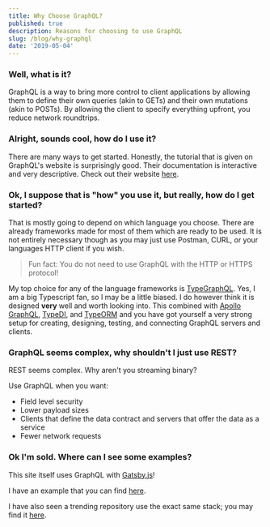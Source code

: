 ```yaml
---
title: Why Choose GraphQL?
published: true
description: Reasons for choosing to use GraphQL
slug: /blog/why-graphql
date: '2019-05-04'
---
```


### Well, what is it?

GraphQL is a way to bring more control to client applications by allowing
them to define their own queries (akin to GETs) and their own mutations
(akin to POSTs). By allowing the client to specify everything upfront,
you reduce network roundtrips.

### Alright, sounds cool, how do I use it?

There are many ways to get started. Honestly, the tutorial that is given on GraphQL's website is surprisingly good. Their documentation is interactive and very descriptive.
Check out their website [here](https://graphql.org/learn/).

### Ok, I suppose that is "how" you use it, but really, how do I get started?

That is mostly going to depend on which language you choose. There are already frameworks made for most of them which are ready to be used. It is not entirely necessary
though as you may just use Postman, CURL, or your languages HTTP client if you wish.

> Fun fact: You do not need to use GraphQL with the HTTP or HTTPS protocol!

My top choice for any of the language frameworks is [TypeGraphQL](https://typegraphql.ml/). Yes, I am a big Typescript fan, so I may be a little biased. I do however think
it is designed **very** well and worth looking into. This combined with [Apollo GraphQL](https://www.apollographql.com/), [TypeDI](https://github.com/typestack/typedi),
and [TypeORM](https://typeorm.io/#/) and you have got yourself a very strong setup for creating, designing, testing, and connecting GraphQL servers and clients.

### GraphQL seems complex, why shouldn't I just use REST?

REST seems complex. Why aren't you streaming binary?

Use GraphQL when you want:

- Field level security
- Lower payload sizes
- Clients that define the data contract and servers that offer the data as a service
- Fewer network requests

### Ok I'm sold. Where can I see some examples?

This site itself uses GraphQL with [Gatsby.js](https://www.gatsbyjs.org/)!

I have an example that you can find [here](https://github.com/jharrilim/downtime).

I have also seen a trending repository use the exact same stack; you may find it [here](https://github.com/TrillCyborg/fullstack).
